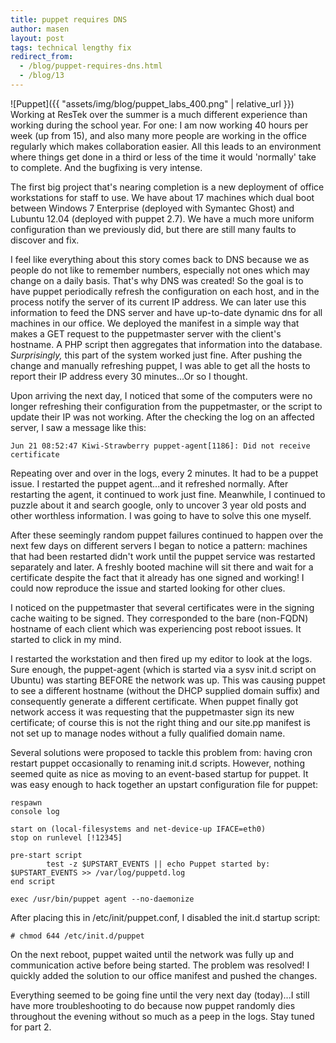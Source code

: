 ```yaml
---
title: puppet requires DNS
author: masen
layout: post
tags: technical lengthy fix
redirect_from:
  - /blog/puppet-requires-dns.html
  - /blog/13
---
```


<span class="image left" style="width: 150px">![Puppet]({{ "assets/img/blog/puppet_labs_400.png" | relative_url }})</span>
Working at ResTek over the summer is a much different experience than working
during the school year. For one: I am now working 40 hours per week (up
from 15), and also many more people are working in the office regularly
which makes collaboration easier. All this leads to an environment where
things get done in a third or less of the time it would \'normally\'
take to complete. And the bugfixing is very intense.

The first big project that\'s nearing completion is a new deployment of
office workstations for staff to use. We have about 17 machines which
dual boot between Windows 7 Enterprise (deployed with Symantec Ghost)
and Lubuntu 12.04 (deployed with puppet 2.7). We have a much more
uniform configuration than we previously did, but there are still many
faults to discover and fix.

I feel like everything about this story comes back to DNS because we as
people do not like to remember numbers, especially not ones which may
change on a daily basis. That\'s why DNS was created! So the goal is to
have puppet periodically refresh the configuration on each host, and in
the process notify the server of its current IP address. We can later
use this information to feed the DNS server and have up-to-date dynamic
dns for all machines in our office. We deployed the manifest in a simple
way that makes a GET request to the puppetmaster server with the
client\'s hostname. A PHP script then aggregates that information into
the database. *Surprisingly,* this part of the system worked just fine.
After pushing the change and manually refreshing puppet, I was able to
get all the hosts to report their IP address every 30 minutes\...Or so I
thought.

Upon arriving the next day, I noticed that some of the computers were no
longer refreshing their configuration from the puppetmaster, or the
script to update their IP was not working. After the checking the log on
an affected server, I saw a message like this:

    Jun 21 08:52:47 Kiwi-Strawberry puppet-agent[1186]: Did not receive certificate

Repeating over and over in the logs, every 2 minutes. It had to be a
puppet issue. I restarted the puppet agent...and it refreshed normally.
After restarting the agent, it continued to work just fine. Meanwhile, I
continued to puzzle about it and search google, only to uncover 3 year
old posts and other worthless information. I was going to have to solve
this one myself.

After these seemingly random puppet failures continued to happen over
the next few days on different servers I began to notice a pattern:
machines that had been restarted didn\'t work until the puppet service
was restarted separately and later. A freshly booted machine will sit
there and wait for a certificate despite the fact that it already has
one signed and working! I could now reproduce the issue and started
looking for other clues.

I noticed on the puppetmaster that several certificates were in the
signing cache waiting to be signed. They corresponded to the bare
(non-FQDN) hostname of each client which was experiencing post reboot
issues. It started to click in my mind.

I restarted the workstation and then fired up my editor to look at the
logs. Sure enough, the puppet-agent (which is started via a sysv init.d
script on Ubuntu) was starting BEFORE the network was up. This was
causing puppet to see a different hostname (without the DHCP
supplied domain suffix) and consequently generate a different
certificate. When puppet finally got network access it was requesting
that the puppetmaster sign its new certificate; of course this is not
the right thing and our site.pp manifest is not set up to manage nodes
without a fully qualified domain name.

Several solutions were proposed to tackle this problem from: having cron
restart puppet occasionally to renaming init.d scripts. However, nothing
seemed quite as nice as moving to an event-based startup for puppet. It
was easy enough to hack together an upstart configuration file for
puppet:

    respawn
    console log

    start on (local-filesystems and net-device-up IFACE=eth0)
    stop on runlevel [!12345]

    pre-start script
            test -z $UPSTART_EVENTS || echo Puppet started by: $UPSTART_EVENTS >> /var/log/puppetd.log
    end script

    exec /usr/bin/puppet agent --no-daemonize

After placing this in /etc/init/puppet.conf, I disabled the init.d
startup script:

    # chmod 644 /etc/init.d/puppet

On the next reboot, puppet waited until the network was fully up and
communication active before being started. The problem was resolved! I
quickly added the solution to our office manifest and pushed the
changes.

Everything seemed to be going fine until the very next day (today)...I
still have more troubleshooting to do because now puppet randomly dies
throughout the evening without so much as a peep in the logs. Stay tuned
for part 2.
